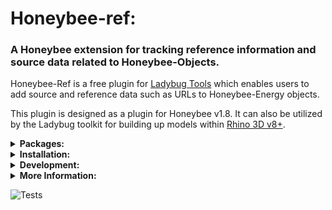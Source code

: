# Honeybee-ref:
### A Honeybee extension for tracking reference information and source data related to Honeybee-Objects.

Honeybee-Ref is a free plugin for [Ladybug Tools](https://www.ladybug.tools/) which enables users to add source and reference data such as URLs to Honeybee-Energy objects.

This plugin is designed as a plugin for Honeybee v1.8. It can also be utilized by the Ladybug toolkit for building up models within [Rhino 3D v8+](https://www.rhino3d.com/).


<details>
<summary><strong>Packages:</strong></summary>

- **honeybee_energy_ref:** Extend the Honeybee-Energy package with new 'ref' property slot.

</details>

<details>
<summary><strong>Installation:</strong></summary>

This package is [hosted on PyPi](https://pypi.org/project/honeybee-ref/). To install the latests version of the package:

```python
>>> pip install honeybee-ref
```
</details>

<details>
<summary><strong>Development:</strong></summary>

### Development [Local]:
honeybee-ref is free and open-source. We welcome any and all thoughts, opinions, and contributions! To get setup for local development:
1. **Fork** this GitHub repository to your own GitHub account.
1. **Clone** the new repository-fork onto your own computer.
![Screenshot 2024-10-01 at 3 48 51 PM](https://github.com/user-attachments/assets/6b7e0853-4b90-4b05-9344-8ced9ff04de9)
1. Setup a **virtual environment** on your own computer.
1. Install the required **dependencies**: `>>> pip install '.[dev]'`
1. *Recommended* Create a new **Branch** for all your changes.
1. Make the changes to the code.
1. Add tests to cover your new changes.
1. Submit a **Pull-Request** to merge your new Branch and its changes into the main branch.

### Development [Tests]:
Note that Honeybee-ref uses [`pytest`](https://docs.pytest.org/en/stable/#) to run all of the automated testing. Please be sure to include tests for any contributions or edits.

### Development [Deployment]:
This package is [published on PyPi](https://pypi.org/project/honeybee-ref/). To deploy a new version:
1. Update the [pyproject.toml version number](https://github.com/PH-Tools/honeybee_ref/blob/04039ea13f699cd81a76f036c44af628b9dba946/pyproject.toml#L3)
1. Publish a new release through the GitHub repository page:
![Screenshot 2024-09-26 at 10 05 14 AM](https://github.com/user-attachments/assets/8e831f39-03ee-4704-8a78-f3353960b3ea)
1. This is will trigger the [ci.yaml](https://github.com/PH-Tools/honeybee_ref/blob/main/.github/workflows/ci.yaml) GitHub Action, build, and deploy the package.
</details>

<details>
<summary><strong>More Information:</strong></summary>

For more information on the use of these tools, check out the the Passive House Tools website:
[https://www.PassiveHouseTools.com](https://www.PassiveHouseTools.com)

### Contact:
For questions about `honeybee-ref`, feel free to reach out at: PHTools@bldgtyp.com

You can also post questions or comment to the Ladybug-Tools use forum at: [https://discourse.ladybug.tools/](https://discourse.ladybug.tools/)
</details>

![Tests](https://github.com/PH-Tools/honeybee_ref/actions/workflows/ci.yaml/badge.svg)
